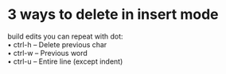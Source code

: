 # 3 ways to delete in insert mode
build edits you can repeat with dot:  
• ctrl-h – Delete previous char  
• ctrl-w – Previous word  
• ctrl-u – Entire line (except indent)  
